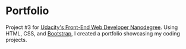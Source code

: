 # Portfolio
Project #3 for [Udacity's Front-End Web Developer Nanodegree](https://www.udacity.com/course/front-end-web-developer-nanodegree--nd001). Using HTML, CSS, and [Bootstrap](https://getbootstrap.com/), I created a portfolio showcasing my coding projects.
